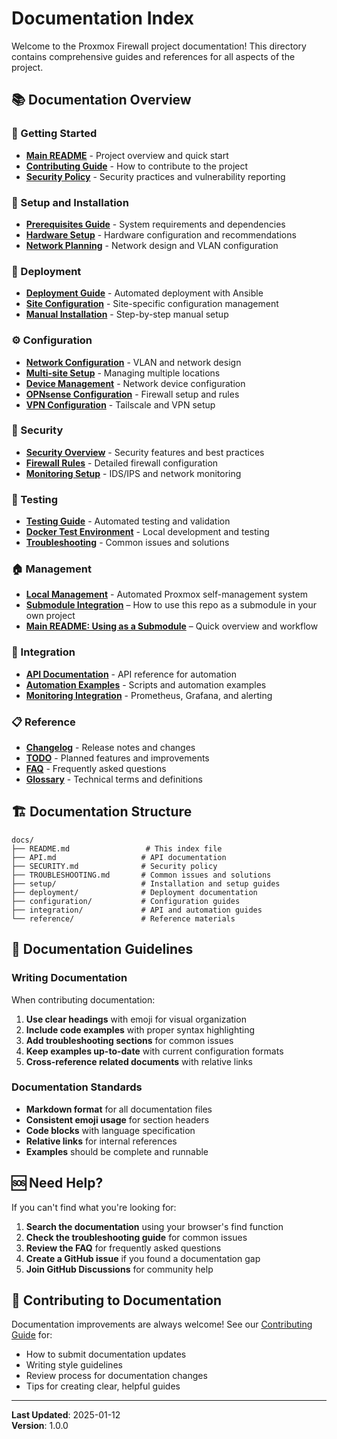 # Documentation Index

Welcome to the Proxmox Firewall project documentation! This directory contains comprehensive guides and references for all aspects of the project.

## 📚 Documentation Overview

### 🚀 Getting Started
- **[Main README](../README.md)** - Project overview and quick start
- **[Contributing Guide](../CONTRIBUTING.md)** - How to contribute to the project
- **[Security Policy](../SECURITY.md)** - Security practices and vulnerability reporting

### 🔧 Setup and Installation
- **[Prerequisites Guide](setup/PREREQUISITES.md)** - System requirements and dependencies
- **[Hardware Setup](setup/HARDWARE.md)** - Hardware configuration and recommendations
- **[Network Planning](setup/NETWORK_PLANNING.md)** - Network design and VLAN configuration

### 🚀 Deployment
- **[Deployment Guide](../deployment/README.md)** - Automated deployment with Ansible
- **[Site Configuration](../proxmox-local/ansible/SITE_CONFIG.md)** - Site-specific configuration management
- **[Manual Installation](deployment/MANUAL_INSTALLATION.md)** - Step-by-step manual setup

### ⚙️ Configuration
- **[Network Configuration](../config/NETWORK_PREFIX_FORMAT.md)** - VLAN and network design
- **[Multi-site Setup](../README_MULTISITE.md)** - Managing multiple locations
- **[Device Management](../README_DEVICES.md)** - Network device configuration
- **[OPNsense Configuration](configuration/OPNSENSE.md)** - Firewall setup and rules
- **[VPN Configuration](configuration/VPN.md)** - Tailscale and VPN setup

### 🔐 Security
- **[Security Overview](SECURITY.md)** - Security features and best practices
- **[Firewall Rules](configuration/FIREWALL_RULES.md)** - Detailed firewall configuration
- **[Monitoring Setup](configuration/MONITORING.md)** - IDS/IPS and network monitoring

### 🧪 Testing
- **[Testing Guide](../tests/README.md)** - Automated testing and validation
- **[Docker Test Environment](../docker-test-framework/QUICK_START.md)** - Local development and testing
- **[Troubleshooting](TROUBLESHOOTING.md)** - Common issues and solutions

### 🏠 Management
- **[Local Management](LOCAL_MANAGEMENT.md)** - Automated Proxmox self-management system
- **[Submodule Integration](SUBMODULE_STRATEGY.md)** – How to use this repo as a submodule in your own project
- **[Main README: Using as a Submodule](../README.md#-using-as-a-submodule-recommended-for-integrators)** – Quick overview and workflow

### 🔌 Integration
- **[API Documentation](API.md)** - API reference for automation
- **[Automation Examples](integration/AUTOMATION.md)** - Scripts and automation examples
- **[Monitoring Integration](integration/MONITORING.md)** - Prometheus, Grafana, and alerting

### 📋 Reference
- **[Changelog](../CHANGELOG.md)** - Release notes and changes
- **[TODO](../TODO.md)** - Planned features and improvements
- **[FAQ](reference/FAQ.md)** - Frequently asked questions
- **[Glossary](reference/GLOSSARY.md)** - Technical terms and definitions

## 🏗️ Documentation Structure

```
docs/
├── README.md                 # This index file
├── API.md                   # API documentation
├── SECURITY.md              # Security policy
├── TROUBLESHOOTING.md       # Common issues and solutions
├── setup/                   # Installation and setup guides
├── deployment/              # Deployment documentation
├── configuration/           # Configuration guides
├── integration/             # API and automation guides
└── reference/               # Reference materials
```

## 📖 Documentation Guidelines

### Writing Documentation

When contributing documentation:

1. **Use clear headings** with emoji for visual organization
2. **Include code examples** with proper syntax highlighting
3. **Add troubleshooting sections** for common issues
4. **Keep examples up-to-date** with current configuration formats
5. **Cross-reference related documents** with relative links

### Documentation Standards

- **Markdown format** for all documentation files
- **Consistent emoji usage** for section headers
- **Code blocks** with language specification
- **Relative links** for internal references
- **Examples** should be complete and runnable

## 🆘 Need Help?

If you can't find what you're looking for:

1. **Search the documentation** using your browser's find function
2. **Check the troubleshooting guide** for common issues
3. **Review the FAQ** for frequently asked questions
4. **Create a GitHub issue** if you found a documentation gap
5. **Join GitHub Discussions** for community help

## 🤝 Contributing to Documentation

Documentation improvements are always welcome! See our [Contributing Guide](../CONTRIBUTING.md) for:

- How to submit documentation updates
- Writing style guidelines
- Review process for documentation changes
- Tips for creating clear, helpful guides

---

**Last Updated**: 2025-01-12  
**Version**: 1.0.0 
